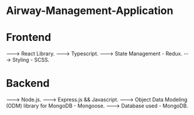 ﻿# Airway-Management-Application
 
 # Frontend
 ---> React Library.
 ---> Typescript.
 ---> State Management - Redux.
 ---> Styling - SCSS.
 
 # Backend
 ---> Node.js.
 ---> Express.js && Javascript.
 ---> Object Data Modeling (ODM) library for MongoDB - Mongoose.
 ---> Database used - MongoDB.
